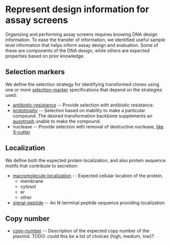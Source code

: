 # Represent design information for assay screens

Organizing and performing assay screens requires knowing DNA design information.
To ease the transfer of information, we identified useful sample level
information that helps inform assay design and evaluation. Some of these are
components of the DNA design, while others are expected properties based on
prior knowledge.

## Selection markers

We define the selection strategy for identifying transformed clones using
one or more [selection-marker](https://www.ebi.ac.uk/ols/ontologies/bao/terms?iri=http%3A%2F%2Fwww.bioassayontology.org%2Fbao%23BAO_0003068)
specifications that depend on the strategies used:

- [antibiotic-resistance](https://www.ebi.ac.uk/ols/ontologies/bao/terms?iri=http%3A%2F%2Fwww.bioassayontology.org%2Fbao%23BAO_0000099) -- Provide selection with antibiotic resistance.
- [prototrophy](https://www.ebi.ac.uk/ols/ontologies/fypo/terms?iri=http%3A%2F%2Fpurl.obolibrary.org%2Fobo%2FFYPO_0000128) -- Selection based on inability to make a particular compound. The desired transformation backbone supplements an [auxotroph](https://en.wikipedia.org/wiki/Auxotrophy) unable to make the compound.
- nuclease -- Provide selection with removal of destructive nuclease, [like X-cutter](https://patents.google.com/patent/WO2017201311A2/en)

## Localization

We define both the expected protein localization, and also protein sequence
motifs that contribute to secretion:

- [macromolecule-localization](https://www.ebi.ac.uk/ols/ontologies/go/terms?iri=http%3A%2F%2Fpurl.obolibrary.org%2Fobo%2FGO_0033036) -- Expected cellular location of the protein.
  - membrane
  - cytosol
  - er
  - other
- [signal-peptide](https://www.ebi.ac.uk/ols/ontologies/so/terms?iri=http%3A%2F%2Fpurl.obolibrary.org%2Fobo%2FSO_0000418) -- An N-terminal peptide sequence providing localization

## Copy number

- [copy-number](https://www.ebi.ac.uk/ols/ontologies/ncit/terms?iri=http%3A%2F%2Fpurl.obolibrary.org%2Fobo%2FNCIT_C49142) -- Description of the expected copy number of the plasmid. TODO: could this be a list of choices (high, medium, low)?
